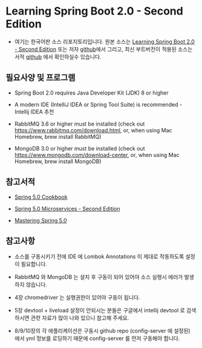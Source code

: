 # Learning Spring Boot 2.0 - Second Edition

* 여기는 한국어판 소스 리포지토리입니다. 원본 소스는 [Learning Spring Boot 2.0 - Second Edition](https://www.packtpub.com/application-development/learning-spring-boot-20-second-edition?utm_source=github&utm_medium=repository&utm_campaign=9781786463784) 또는 저자 [github](https://github.com/PacktPublishing/Learning-Spring-Boot-2.0-Second-Edition)에서 그리고,
최신 부트버전이 적용된 소스는 서적 [github](https://github.com/learning-spring-boot/learning-spring-boot-2nd-edition-code) 에서 확인하실수 있습니다.

## 필요사양 및 프로그램

* Spring Boot 2.0 requires Java Developer Kit (JDK) 8 or higher

* A modern IDE (IntelliJ IDEA or Spring Tool Suite) is recommended - Intellij IDEA 추천

* RabbitMQ 3.6 or higher must be installed (check out https://www.rabbitmq.com/download.html, or, when using Mac Homebrew, brew install RabbitMQ)

* MongoDB 3.0 or higher must be installed (check out https://www.mongodb.com/download-center, or, when using Mac Homebrew, brew install MongoDB)

## 참고서적

* [Spring 5.0 Cookbook](https://www.packtpub.com/application-development/spring-50-cookbook?utm_source=github&utm_medium=repository&utm_campaign=9781787128316)

* [Spring 5.0 Microservices - Second Edition](https://www.packtpub.com/application-development/spring-50-microservices-second-edition?utm_source=github&utm_medium=repository&utm_campaign=9781787127685)

* [Mastering Spring 5.0](https://www.packtpub.com/application-development/mastering-spring-50?utm_source=github&utm_medium=repository&utm_campaign=9781787123175)


## 참고사항

* 소스를 구동시키기 전에 IDE 에 Lombok Annotations 이 제대로 작동하도록 설정이 필요합니다.

* RabbitMQ 와 MongoDB 는 설치 후 구동이 되어 있어야 소스 실행시 에러가 발생하지 않습니다.

* 4장 chromedriver 는 실행권한이 있어야 구동이 됩니다.

* 5장 devtool + liveload 설정이 안되시는 분들은 구글에서 intellij devtool 로 검색하시면 관련 자료가 많이 나와 있으니 참고해 주세요.

* 8/9/10장의 각 애플리케이션은 구동시 github repo (config-server 에 설정된) 에서 yml 정보를 로딩하기 때문에 config-server 를 먼저 구동해야 합니다. 